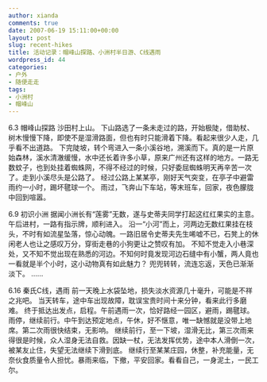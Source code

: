 ```yaml
---
author: xianda
comments: true
date: 2007-06-19 15:11:00+00:00
layout: post
slug: recent-hikes
title: 活动记录：帽峰山探路、小洲村半日游、C线遇雨
wordpress_id: 44
categories:
- 户外
- 随便走走
tags:
- 小洲村
- 帽峰山
---
```


6.3 帽峰山探路
沙田村上山。
下山路选了一条未走过的路，开始极陡，借助杖、树木慢慢下降，即使不是湿滑路面，但也有时只能滑着下降。看起来很少人走，几乎看不出道路。
下完陡坡，转个弯进入一条小溪谷地，溯溪而下。真的是一片原始森林，溪水清澈缓慢，水中还长着许多小草，原来广州还有这样的地方。一路无数蚊子，也到处挂着蜘蛛网，不得不经过的时候，只好委屈蜘蛛明天再辛苦一次了。走到小溪尽头是公路了。
经过公路上某某亭，刚好天气突变，在亭子中避雷雨约一小时，踢坏毽球一个。
雨过，飞奔山下车站，等末班车，回家，夜色朦胧中回到喧嚣。

<!-- more -->

6.9 初识小洲
据闻小洲长有“莲雾”无数，遂与史蒂夫同学打起这红红果实的主意。
午后进村，一路有指示牌，顺利进入。
沿一“小河”而上，河两边无数红果挂在枝头，不时有如流星坠落，惊心动魄。一路旧居令史蒂夫先生唏嘘不已，石凳上的休闲老人也让之感叹万分，穿街走巷的小狗更让之赞叹有加。
不知不觉走入小巷深处，又不知不觉出现在熟悉的河边。不知何时竟发现河边石缝中有小蟹，两人竟也一看就是半个小时，这小动物真有如此魅力？
兜兜转转，流连忘返，天色已渐渐淡下。
……



6.16 秦氏C线，遇雨
前一天晚上水袋坠地，损失淡水资源几十毫升，可能是不祥之兆吧。
当天转车，途中车出现故障，耽误宝贵时间十来分钟，看来此行多磨难。
终于抵达出发点，启程。午前遇雨一次，恰好路经一园区，避雨，踢毽球。
雨停，继续前行。中午到达预定地点，午休，好不惬意，唯一缺憾就是没带上地席。第二次雨很快结束，无影响。
继续前行，至一下坡，湿滑无比，第三次雨来得很是时候，众人湿身无法自救。因缺一杖，无法发挥优势，途中本人滑倒一次，被某友止住，失望无法继续下滑到底。
继续行至某某庄园，休整，补充能量，无奈伙食质量令人担忧。暴雨来临，下撤，平安回家。看看自己，一身泥土，一民工尔。
